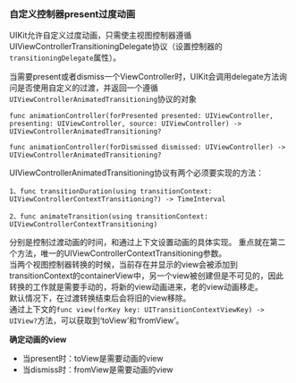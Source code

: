### 自定义控制器present过度动画
UIKit允许自定义过度动画，只需使主视图控制器遵循UIViewControllerTransitioningDelegate协议（设置控制器的```transitioningDelegate```属性）。

当需要present或者dismiss一个ViewController时，UIKit会调用delegate方法询问是否使用自定义的过渡，并返回一个遵循```UIViewControllerAnimatedTransitioning```协议的对象
```
func animationController(forPresented presented: UIViewController, presenting: UIViewController, source: UIViewController) -> UIViewControllerAnimatedTransitioning?

func animationController(forDismissed dismissed: UIViewController) -> UIViewControllerAnimatedTransitioning?
```   

UIViewControllerAnimatedTransitioning协议有两个必须要实现的方法：
```
1、func transitionDuration(using transitionContext: UIViewControllerContextTransitioning?) -> TimeInterval

2、func animateTransition(using transitionContext: UIViewControllerContextTransitioning)
```

分别是控制过渡动画的时间，和通过上下文设置动画的具体实现。
重点就在第二个方法，唯一的UIViewControllerContextTransitioning参数。  
当两个视图控制器转换的时候，当前存在并显示的view会被添加到transitionContext的containerView中，另一个view被创建但是不可见的，因此转换的工作就是需要手动的，将新的view动画进来，老的view动画移走。   
默认情况下，在过渡转换结束后会将旧的view移除。   
通过上下文的```func view(forKey key: UITransitionContextViewKey) -> UIView?```方法，可以获取到‘toView’和‘fromView’。  

**确定动画的view**
* 当present时：toView是需要动画的view
* 当dismiss时：fromView是需要动画的view
